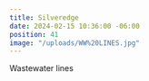 ```yaml
---
title: Silveredge
date: 2024-02-15 10:36:00 -06:00
position: 41
image: "/uploads/WW%20LINES.jpg"
---
```


Wastewater lines